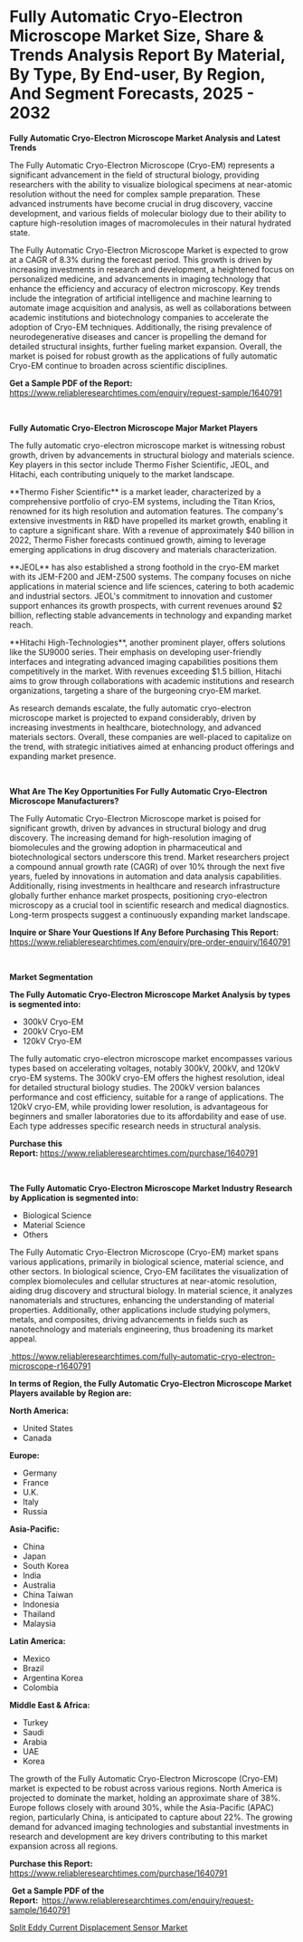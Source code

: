 <p><h1>Fully Automatic Cryo-Electron Microscope Market Size, Share & Trends Analysis Report By Material, By Type, By End-user, By Region, And Segment Forecasts, 2025 - 2032</h1></p><p><strong>Fully Automatic Cryo-Electron Microscope Market Analysis and Latest Trends</strong></p>
<p><p>The Fully Automatic Cryo-Electron Microscope (Cryo-EM) represents a significant advancement in the field of structural biology, providing researchers with the ability to visualize biological specimens at near-atomic resolution without the need for complex sample preparation. These advanced instruments have become crucial in drug discovery, vaccine development, and various fields of molecular biology due to their ability to capture high-resolution images of macromolecules in their natural hydrated state. </p><p>The Fully Automatic Cryo-Electron Microscope Market is expected to grow at a CAGR of 8.3% during the forecast period. This growth is driven by increasing investments in research and development, a heightened focus on personalized medicine, and advancements in imaging technology that enhance the efficiency and accuracy of electron microscopy. Key trends include the integration of artificial intelligence and machine learning to automate image acquisition and analysis, as well as collaborations between academic institutions and biotechnology companies to accelerate the adoption of Cryo-EM techniques. Additionally, the rising prevalence of neurodegenerative diseases and cancer is propelling the demand for detailed structural insights, further fueling market expansion. Overall, the market is poised for robust growth as the applications of fully automatic Cryo-EM continue to broaden across scientific disciplines.</p></p>
<p><strong>Get a Sample PDF of the Report:&nbsp;</strong> <a href="https://www.reliableresearchtimes.com/enquiry/request-sample/1640791?utm_campaign=2722&utm_medium=2&utm_source=Github&utm_content=ia&utm_term=23032025&utm_id=fully-automatic-cryo-electron-microscope">https://www.reliableresearchtimes.com/enquiry/request-sample/1640791</a></p>
<p>&nbsp;</p>
<p><strong>Fully Automatic Cryo-Electron Microscope Major Market Players</strong></p>
<p><p>The fully automatic cryo-electron microscope market is witnessing robust growth, driven by advancements in structural biology and materials science. Key players in this sector include Thermo Fisher Scientific, JEOL, and Hitachi, each contributing uniquely to the market landscape.</p><p>**Thermo Fisher Scientific** is a market leader, characterized by a comprehensive portfolio of cryo-EM systems, including the Titan Krios, renowned for its high resolution and automation features. The company's extensive investments in R&D have propelled its market growth, enabling it to capture a significant share. With a revenue of approximately $40 billion in 2022, Thermo Fisher forecasts continued growth, aiming to leverage emerging applications in drug discovery and materials characterization.</p><p>**JEOL** has also established a strong foothold in the cryo-EM market with its JEM-F200 and JEM-Z500 systems. The company focuses on niche applications in material science and life sciences, catering to both academic and industrial sectors. JEOL's commitment to innovation and customer support enhances its growth prospects, with current revenues around $2 billion, reflecting stable advancements in technology and expanding market reach.</p><p>**Hitachi High-Technologies**, another prominent player, offers solutions like the SU9000 series. Their emphasis on developing user-friendly interfaces and integrating advanced imaging capabilities positions them competitively in the market. With revenues exceeding $1.5 billion, Hitachi aims to grow through collaborations with academic institutions and research organizations, targeting a share of the burgeoning cryo-EM market.</p><p>As research demands escalate, the fully automatic cryo-electron microscope market is projected to expand considerably, driven by increasing investments in healthcare, biotechnology, and advanced materials sectors. Overall, these companies are well-placed to capitalize on the trend, with strategic initiatives aimed at enhancing product offerings and expanding market presence.</p></p>
<p>&nbsp;</p>
<p><strong>What Are The Key Opportunities For Fully Automatic Cryo-Electron Microscope Manufacturers?</strong></p>
<p><p>The Fully Automatic Cryo-Electron Microscope market is poised for significant growth, driven by advances in structural biology and drug discovery. The increasing demand for high-resolution imaging of biomolecules and the growing adoption in pharmaceutical and biotechnological sectors underscore this trend. Market researchers project a compound annual growth rate (CAGR) of over 10% through the next five years, fueled by innovations in automation and data analysis capabilities. Additionally, rising investments in healthcare and research infrastructure globally further enhance market prospects, positioning cryo-electron microscopy as a crucial tool in scientific research and medical diagnostics. Long-term prospects suggest a continuously expanding market landscape.</p></p>
<p><strong>Inquire or Share Your Questions If Any Before Purchasing This Report:</strong> <a href="https://www.reliableresearchtimes.com/enquiry/pre-order-enquiry/1640791?utm_campaign=2722&utm_medium=2&utm_source=Github&utm_content=ia&utm_term=23032025&utm_id=fully-automatic-cryo-electron-microscope">https://www.reliableresearchtimes.com/enquiry/pre-order-enquiry/1640791</a></p>
<p>&nbsp;</p>
<p><strong>Market Segmentation</strong></p>
<p><strong>The Fully Automatic Cryo-Electron Microscope Market Analysis by types is segmented into:</strong></p>
<p><ul><li>300kV Cryo-EM</li><li>200kV Cryo-EM</li><li>120kV Cryo-EM</li></ul></p>
<p><p>The fully automatic cryo-electron microscope market encompasses various types based on accelerating voltages, notably 300kV, 200kV, and 120kV cryo-EM systems. The 300kV cryo-EM offers the highest resolution, ideal for detailed structural biology studies. The 200kV version balances performance and cost efficiency, suitable for a range of applications. The 120kV cryo-EM, while providing lower resolution, is advantageous for beginners and smaller laboratories due to its affordability and ease of use. Each type addresses specific research needs in structural analysis.</p></p>
<p><strong>Purchase this Report:&nbsp;</strong><a href="https://www.reliableresearchtimes.com/purchase/1640791?utm_campaign=2722&utm_medium=2&utm_source=Github&utm_content=ia&utm_term=23032025&utm_id=fully-automatic-cryo-electron-microscope">https://www.reliableresearchtimes.com/purchase/1640791</a></p>
<p>&nbsp;</p>
<p><strong>The Fully Automatic Cryo-Electron Microscope Market Industry Research by Application is segmented into:</strong></p>
<p><ul><li>Biological Science</li><li>Material Science</li><li>Others</li></ul></p>
<p><p>The Fully Automatic Cryo-Electron Microscope (Cryo-EM) market spans various applications, primarily in biological science, material science, and other sectors. In biological science, Cryo-EM facilitates the visualization of complex biomolecules and cellular structures at near-atomic resolution, aiding drug discovery and structural biology. In material science, it analyzes nanomaterials and structures, enhancing the understanding of material properties. Additionally, other applications include studying polymers, metals, and composites, driving advancements in fields such as nanotechnology and materials engineering, thus broadening its market appeal.</p></p>
<p><a href="https://www.reliableresearchtimes.com/fully-automatic-cryo-electron-microscope-r1640791?utm_campaign=2722&utm_medium=2&utm_source=Github&utm_content=ia&utm_term=23032025&utm_id=fully-automatic-cryo-electron-microscope">&nbsp;https://www.reliableresearchtimes.com/fully-automatic-cryo-electron-microscope-r1640791</a></p>
<p><strong>In terms of Region, the Fully Automatic Cryo-Electron Microscope Market Players available by Region are:</strong></p>
<p>
    <p> <strong> North America: </strong>
        <ul>
            <li>United States</li>
            <li>Canada</li>
        </ul>
        </p> 
    <p> <strong> Europe: </strong>
        <ul>
            <li>Germany</li>
            <li>France</li>
            <li>U.K.</li>
            <li>Italy</li>
            <li>Russia</li>
        </ul>
        </p> 
    <p> <strong> Asia-Pacific: </strong>
        <ul>
            <li>China</li>
            <li>Japan</li>
            <li>South Korea</li>
            <li>India</li>
            <li>Australia</li>
            <li>China Taiwan</li>
            <li>Indonesia</li>
            <li>Thailand</li>
            <li>Malaysia</li>
        </ul>
        </p> 
    <p> <strong> Latin America: </strong>
        <ul>
            <li>Mexico</li>
            <li>Brazil</li>
            <li>Argentina Korea</li>
            <li>Colombia</li>
        </ul>
        </p> 
    <p> <strong> Middle East & Africa: </strong>
        <ul>
            <li>Turkey</li>
            <li>Saudi</li>
            <li>Arabia</li>
            <li>UAE</li>
            <li>Korea</li>
        </ul>
    </p>
    </p>
<p><p>The growth of the Fully Automatic Cryo-Electron Microscope (Cryo-EM) market is expected to be robust across various regions. North America is projected to dominate the market, holding an approximate share of 38%. Europe follows closely with around 30%, while the Asia-Pacific (APAC) region, particularly China, is anticipated to capture about 22%. The growing demand for advanced imaging technologies and substantial investments in research and development are key drivers contributing to this market expansion across all regions.</p></p>
<p><strong>Purchase this Report: </strong><a href="https://www.reliableresearchtimes.com/purchase/1640791?utm_campaign=2722&utm_medium=2&utm_source=Github&utm_content=ia&utm_term=23032025&utm_id=fully-automatic-cryo-electron-microscope">https://www.reliableresearchtimes.com/purchase/1640791</a></p>
<p>&nbsp;<strong>Get a Sample PDF of the Report:&nbsp;&nbsp;</strong><a href="https://www.reliableresearchtimes.com/enquiry/request-sample/1640791?utm_campaign=2722&utm_medium=2&utm_source=Github&utm_content=ia&utm_term=23032025&utm_id=fully-automatic-cryo-electron-microscope">https://www.reliableresearchtimes.com/enquiry/request-sample/1640791</a></p>
<p><strong></strong></p>
<p><p><a href="https://github.com/ezahdyre/Market-Research-Report-List-1/blob/main/split-eddy-current-displacement-sensor-market.md?utm_campaign=2722&utm_medium=2&utm_source=Github&utm_content=ia&utm_term=23032025&utm_id=fully-automatic-cryo-electron-microscope">Split Eddy Current Displacement Sensor Market</a></p></p>